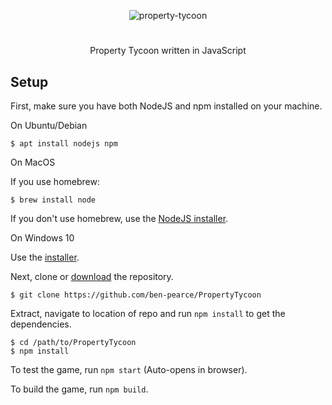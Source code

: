 <p align="center">
   <img alt="property-tycoon" src="https://user-images.githubusercontent.com/20372099/73877400-7a9e4e00-4850-11ea-9355-7b2d9ed2d788.png">
</p>

#

<p align="center">Property Tycoon written in JavaScript</p>

## Setup

First, make sure you have both NodeJS and npm installed on your machine.

On Ubuntu/Debian

```
$ apt install nodejs npm
```

On MacOS

If you use homebrew:
```
$ brew install node
```

If you don't use homebrew, use the [NodeJS installer](https://nodejs.org/en/download/).

On Windows 10

Use the [installer](https://nodejs.org/en/download/).

Next, clone or [download](https://github.com/ben-pearce/PropertyTycoon/archive/master.zip) the repository.

```
$ git clone https://github.com/ben-pearce/PropertyTycoon
```

Extract, navigate to location of repo and run `npm install` to get the dependencies.

```
$ cd /path/to/PropertyTycoon
$ npm install
```

To test the game, run `npm start` (Auto-opens in browser).

To build the game, run `npm build`.